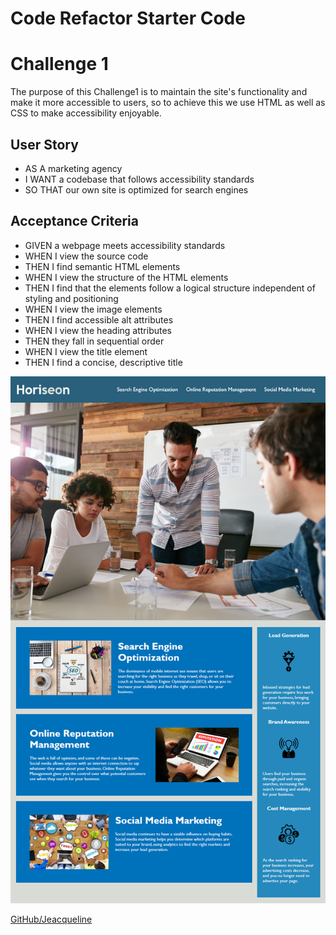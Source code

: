 # Code Refactor Starter Code

# Challenge 1
The purpose of this Challenge1 is to maintain the site's functionality and make it more accessible to users, so to achieve this we use HTML as well as CSS to make accessibility enjoyable.

## User Story
- AS A marketing agency
- I WANT a codebase that follows accessibility standards
- SO THAT our own site is optimized for search engines


## Acceptance Criteria
- GIVEN a webpage meets accessibility standards
- WHEN I view the source code
- THEN I find semantic HTML elements
- WHEN I view the structure of the HTML elements
- THEN I find that the elements follow a logical structure independent of styling and positioning
- WHEN I view the image elements
- THEN I find accessible alt attributes
- WHEN I view the heading attributes
- THEN they fall in sequential order
- WHEN I view the title element
- THEN I find a concise, descriptive title

![Reference image.](./Develop/assets/images/Engine%20Optimization%20Online%20Reputation%20Management%20Social%20Media%20Marketing%20Search.png)

[GitHub/Jeacqueline](https://github.com/Jeacqueline/Challenge1)